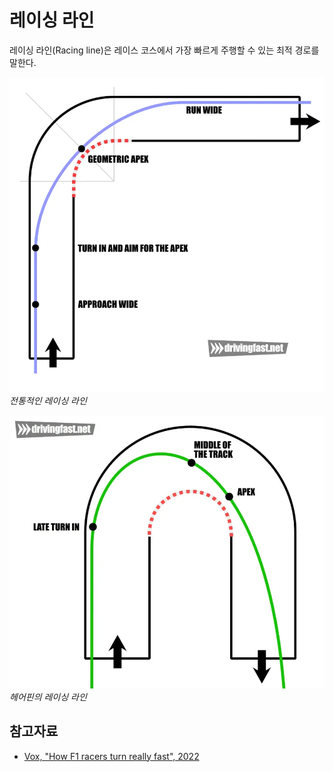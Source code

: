 # 레이싱 라인

레이싱 라인(Racing line)은 레이스 코스에서 가장 빠르게 주행할 수 있는 최적 경로를 말한다.

![](images/fced6736-39b4-4bc4-98d0-f3328eb8228f.webp)
_전통적인 레이싱 라인_

![](images/1998a70a-c455-4323-8f65-ad2201ad5b90.webp)
_헤어핀의 레이싱 라인_

## 참고자료

- [Vox, "How F1 racers turn really fast", 2022](https://www.youtube.com/watch?v=KBXMan0Dafw)

